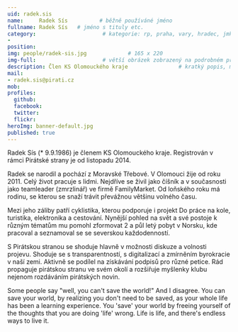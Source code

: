 ```yaml
---
uid: radek.sis
name:     Radek Sís          # běžně používáné jméno
fullname: Radek Sís   # jméno s tituly etc.
category:                     # kategorie: rp, praha, vary, hradec, jmk, senat
- 
position:
img: people/radek-sis.jpg             # 165 x 220
img-full:                     # větší obrázek zobrazený na podrobném profilu
description: Člen KS Olomouckého kraje                # kratký popis, max 160 znaků
mail:
- radek.sis@pirati.cz
mob:         
profiles:
  github:
  facebook:       
  twitter:        
  flickr:       
heroImg: banner-default.jpg
published: true
---
```

Radek Sís (* 9.9.1986) je členem KS Olomouckého kraje. Registrován v rámci Pirátské strany je od listopadu 2014.

Radek se narodil a pochází z Moravské Třebové. V Olomouci žije od roku 2011. Celý život pracuje s lidmi. Nejdříve se živil jako číšník a v současnosti jako teamleader (zmrzlinář) ve firmě FamilyMarket. Od loňského roku má rodinu, se kterou se snaží trávit převážnou většinu volného času.

Mezi jeho záliby patří cyklistika, kterou podporuje i projekt Do práce na kole, turistika, elektronika a cestování. Nynější pohled na svět a své postoje k různým tématům mu pomohl zformovat 2 a půl letý pobyt v Norsku, kde pracoval a seznamoval se se severskou každodenností.

S Pirátskou stranou se shoduje hlavně v možnosti diskuze a volnosti projevu. Shoduje se s transparentností, s digitalizací a zmírněním byrokracie v naší zemi. Aktivně se podílel na získávání podpisů pro různé petice. Rád propaguje pirátskou stranu ve svém okolí a rozšiřuje myšlenky klubu nejenom rozdáváním pirátských novin.

Some people say "well, you can't save the world!" And I disagree. You can save your world, by realizing you don't need to be saved, as your whole life has been a learning experience. You 'save' your world by freeing yourself of the thoughts that you are doing 'life' wrong. Life is life, and there's endless ways to live it.


